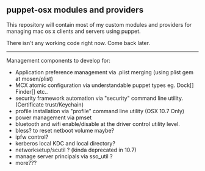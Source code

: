 puppet-osx modules and providers
--------------------------------

This repository will contain most of my custom modules and providers
for managing mac os x clients and servers using puppet.

There isn't any working code right now. Come back later.

----

Management components to develop for:

* Application preference management via .plist merging (using plist gem at mosen/plist)
* MCX atomic configuration via understandable puppet types eg. Dock[] Finder[] etc..
* security framework automation via "security" command line utility. (Certificate trust/Keychain)
* profile installation via "profile" command line utility (OSX 10.7 Only)
* power management via pmset
* bluetooth and wifi enable/disable at the driver control utility level.
* bless? to reset netboot volume maybe?
* ipfw control?
* kerberos local KDC and local directory?
* networksetup/scutil ? (kinda deprecated in 10.7)
* manage server principals via sso_util ?
* more???
